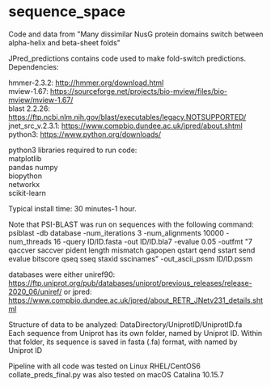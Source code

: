 # sequence_space
Code and data from "Many dissimilar NusG protein domains switch between alpha-helix and beta-sheet folds"

JPred_predictions contains code used to make fold-switch predictions.  Dependencies:

hmmer-2.3.2: http://hmmer.org/download.html  
mview-1.67: https://sourceforge.net/projects/bio-mview/files/bio-mview/mview-1.67/  
blast 2.2.26: https://ftp.ncbi.nlm.nih.gov/blast/executables/legacy.NOTSUPPORTED/   
jnet_src_v.2.3.1: https://www.compbio.dundee.ac.uk/jpred/about.shtml  
python3: https://www.python.org/downloads/  

python3 libraries required to run code:  
matplotlib  
pandas 
numpy  
biopython  
networkx  
scikit-learn 

Typical install time: 30 minutes-1 hour.

Note that PSI-BLAST was run on sequences with the following command:  
psiblast -db database -num_iterations 3 -num_alignments 10000 -num_threads 16 -query ID/ID.fasta -out ID/ID.bla7 -evalue 0.05 -outfmt "7 qaccver saccver pident length mismatch gapopen qstart qend sstart send evalue bitscore qseq sseq staxid sscinames" -out_ascii_pssm ID/ID.pssm  

databases were either uniref90: https://ftp.uniprot.org/pub/databases/uniprot/previous_releases/release-2020_06/uniref/
or jpred: https://www.compbio.dundee.ac.uk/jpred/about_RETR_JNetv231_details.shtml

Structure of data to be analyzed: DataDirectory/UniprotID/UniprotID.fa  
Each sequence from Uniprot has its own folder, named by Uniprot ID.  Within that folder, its sequence is saved in fasta (.fa) format, with named by  
Uniprot ID

Pipeline with all code was tested on Linux RHEL/CentOS6
collate_preds_final.py was also tested on macOS Catalina 10.15.7
